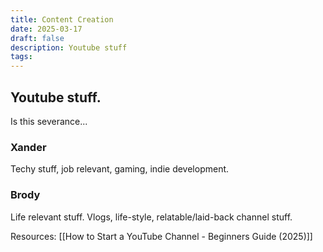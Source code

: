 ```yaml
---
title: Content Creation
date: 2025-03-17
draft: false
description: Youtube stuff
tags:
---
```


## Youtube stuff.
Is this severance...
### Xander
Techy stuff, job relevant, gaming, indie development.

### Brody
Life relevant stuff. Vlogs, life-style, relatable/laid-back channel stuff.


Resources:
[[How to Start a YouTube Channel - Beginners Guide (2025)]]


